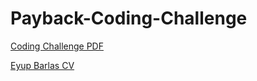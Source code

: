 # Payback-Coding-Challenge
[Coding Challenge PDF](https://github.com/eyupbarlas/Payback-Coding-Challenge/files/10700345/Junior.Software.Engineer.JAVASCALA._Coding_Challenge_2023.pdf)

[Eyup Barlas CV](https://github.com/eyupbarlas/Payback-Coding-Challenge/files/10708855/EyupBarlasCV1.pdf)
